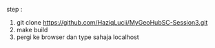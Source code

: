step :

1. git clone https://github.com/HaziqLucii/MyGeoHubSC-Session3.git
2. make build
3. pergi ke browser dan type sahaja localhost
